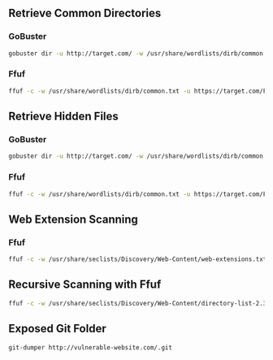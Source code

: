 ## Retrieve Common Directories
### GoBuster
```bash
gobuster dir -u http://target.com/ -w /usr/share/wordlists/dirb/common.txt -o results.txt
```
### Ffuf
```bash
ffuf -c -w /usr/share/wordlists/dirb/common.txt -u https://target.com/FUZZ -ic
```
## Retrieve Hidden Files
### GoBuster
```bash
gobuster dir -u http://target.com/ -w /usr/share/wordlists/dirb/common.txt -x .php,.txt,.html,.old,.bak,.zip,.rar -o results.txt
```
### Ffuf
```bash
ffuf -c -w /usr/share/wordlists/dirb/common.txt -u https://target.com/FUZZ -e .php,.txt,.html,.old,.bak,.zip,.rar -ic
```
## Web Extension Scanning
### Ffuf
```bash
ffuf -c -w /usr/share/seclists/Discovery/Web-Content/web-extensions.txt -u http://target.com/indexFUZZ -ic
```
## Recursive Scanning with Ffuf
```bash
ffuf -c -w /usr/share/seclists/Discovery/Web-Content/directory-list-2.3-small.txt -u http://target.com/FUZZ -recursion -recursion-depth 1 -e .php -ic
```
## Exposed Git Folder
```bash
git-dumper http://vulnerable-website.com/.git
```